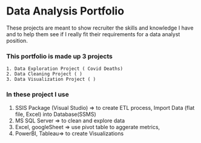 # Data Analysis Portfolio
These projects are meant to show recruiter the skills and knowledge I have and to help them see if I really fit their requirements for a data analyst position.

### This portfolio is made up 3 projects

    1. Data Exploration Project ( Covid Deaths)
    2. Data Cleaning Project ( )
    3. Data Visualization Project ( )
    
### In these project I use 

  1. SSIS Package (Visual Studio) => to create ETL process, Import Data (flat file, Excel) into Database(SSMS)
  2. MS SQL Server => to clean and explore data 
  3. Excel, googleSheet => use pivot table to aggerate metrics,
  4. PowerBI, Tableau=> to create Visualizations 
  
